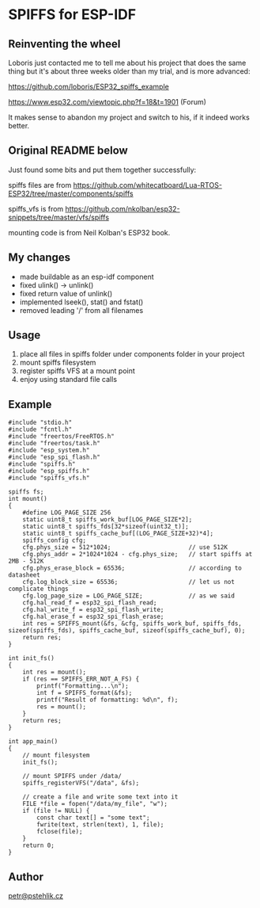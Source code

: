 SPIFFS for ESP-IDF
==================

Reinventing the wheel
---------------------
Loboris just contacted me to tell me about his project that does the same
thing but it's about three weeks older than my trial, and is more advanced:

https://github.com/loboris/ESP32_spiffs_example

https://www.esp32.com/viewtopic.php?f=18&t=1901 (Forum)

It makes sense to abandon my project and switch to his, if it indeed works better.

Original README below
---------------------

Just found some bits and put them together successfully:

spiffs files are from https://github.com/whitecatboard/Lua-RTOS-ESP32/tree/master/components/spiffs

spiffs_vfs is from https://github.com/nkolban/esp32-snippets/tree/master/vfs/spiffs

mounting code is from Neil Kolban's ESP32 book.

My changes
----------
* made buildable as an esp-idf component
* fixed ulink() -> unlink()
* fixed return value of unlink()
* implemented lseek(), stat() and fstat()
* removed leading '/' from all filenames

Usage
-----

1. place all files in spiffs folder under components folder in your project
2. mount spiffs filesystem
3. register spiffs VFS at a mount point
4. enjoy using standard file calls

Example
-------
```
#include "stdio.h"
#include "fcntl.h"
#include "freertos/FreeRTOS.h"
#include "freertos/task.h"
#include "esp_system.h"
#include "esp_spi_flash.h"
#include "spiffs.h"
#include "esp_spiffs.h"
#include "spiffs_vfs.h"

spiffs fs;
int mount()
{
    #define LOG_PAGE_SIZE 256
    static uint8_t spiffs_work_buf[LOG_PAGE_SIZE*2];
    static uint8_t spiffs_fds[32*sizeof(uint32_t)];
    static uint8_t spiffs_cache_buf[(LOG_PAGE_SIZE+32)*4];
    spiffs_config cfg;
    cfg.phys_size = 512*1024;                      // use 512K
    cfg.phys_addr = 2*1024*1024 - cfg.phys_size;   // start spiffs at 2MB - 512K
    cfg.phys_erase_block = 65536;                  // according to datasheet
    cfg.log_block_size = 65536;                    // let us not complicate things
    cfg.log_page_size = LOG_PAGE_SIZE;             // as we said
    cfg.hal_read_f = esp32_spi_flash_read;
    cfg.hal_write_f = esp32_spi_flash_write;
    cfg.hal_erase_f = esp32_spi_flash_erase;
    int res = SPIFFS_mount(&fs, &cfg, spiffs_work_buf, spiffs_fds, sizeof(spiffs_fds), spiffs_cache_buf, sizeof(spiffs_cache_buf), 0);
    return res;
}

int init_fs()
{
    int res = mount();
    if (res == SPIFFS_ERR_NOT_A_FS) {
        printf("Formatting...\n");
        int f = SPIFFS_format(&fs);
        printf("Result of formatting: %d\n", f);
        res = mount();
    }
    return res;
}

int app_main()
{
    // mount filesystem
    init_fs();

    // mount SPIFFS under /data/
    spiffs_registerVFS("/data", &fs);

    // create a file and write some text into it
    FILE *file = fopen("/data/my_file", "w");
    if (file != NULL) {
        const char text[] = "some text";
        fwrite(text, strlen(text), 1, file);
        fclose(file);
    }
    return 0;
}
```

Author
------
petr@pstehlik.cz
